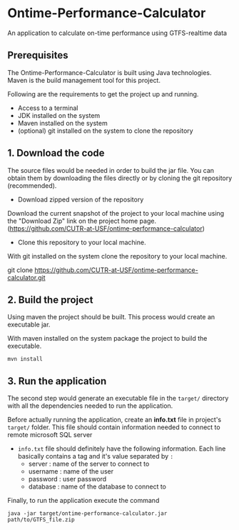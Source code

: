 # Ontime-Performance-Calculator
An application to calculate on-time performance using GTFS-realtime data
## Prerequisites

The Ontime-Performance-Calculator is built using Java technologies. Maven is the build management tool for this project. 

Following are the requirements to get the project up and running.

* Access to a terminal
* JDK installed on the system
* Maven installed on the system
* (optional) git installed on the system to clone the repository

## 1. Download the code

The source files would be needed in order to build the jar file. You can obtain them by downloading the files directly or by cloning the git repository (recommended).

  - Download zipped version of the repository

Download the current snapshot of the project to your local machine using the "Download Zip" link on the project home page. (https://github.com/CUTR-at-USF/ontime-performance-calculator)

  - Clone this repository to your local machine.

With git installed on the system clone the repository to your local machine.

git clone https://github.com/CUTR-at-USF/ontime-performance-calculator.git

## 2. Build the project

Using maven the project should be built. This process would create an executable jar.

With maven installed on the system package the project to build the executable.

`mvn install`

## 3. Run the application

The second step would generate an executable file in the `target/` directory with all the dependencies needed to run the application.

Before actually running the application, create an **info.txt** file in project's `target/` folder. This file should contain information needed to connect to remote microsoft SQL server
  - `info.txt` file should definitely have the following information. Each line basically contains a tag and it's value separated by `:` 
    * server : name of the server to connect to
    * username : name of the user
    * password : user password
    * database : name of the database to connect to
  
Finally, to run the application execute the command

`java -jar target/ontime-performance-calculator.jar path/to/GTFS_file.zip`
